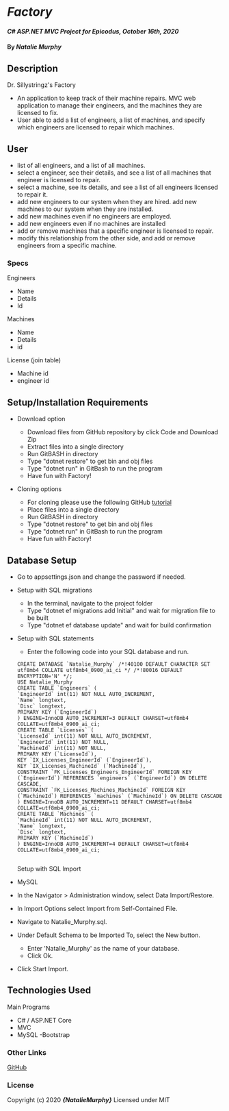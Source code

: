 # _Factory_

#### _C# ASP.NET MVC Project for Epicodus, October 16th, 2020_

#### By _**Natalie Murphy**_

## Description

Dr. Sillystringz's Factory

- An application to keep track of their machine repairs.
  MVC web application to manage their engineers, and the machines they are licensed to fix.
- User able to add a list of engineers, a list of machines, and specify which engineers are licensed to repair which machines.

## User

- list of all engineers, and a list of all machines.
- select a engineer, see their details, and see a list of all machines that engineer is licensed to repair.
- select a machine, see its details, and see a list of all engineers licensed to repair it.
- add new engineers to our system when they are hired. add new machines to our system when they are installed.
- add new machines even if no engineers are employed.
- add new engineers even if no machines are installed
- add or remove machines that a specific engineer is licensed to repair.
- modify this relationship from the other side, and add or remove engineers from a specific machine.

### Specs

Engineers

- Name
- Details
- Id

Machines

- Name
- Details
- id

License (join table)

- Machine id
- engineer id

## Setup/Installation Requirements

- Download option

  - Download files from GitHub repository by click Code and Download Zip
  - Extract files into a single directory
  - Run GitBASH in directory
  - Type "dotnet restore" to get bin and obj files
  - Type "dotnet run" in GitBash to run the program
  - Have fun with Factory! <!-- TITLE HERE -->

- Cloning options
  - For cloning please use the following GitHub [tutorial](https://docs.github.com/en/enterprise/2.16/user/github/creating-cloning-and-archiving-repositories/cloning-a-repository)
  - Place files into a single directory
  - Run GitBASH in directory
  - Type "dotnet restore" to get bin and obj files
  - Type "dotnet run" in GitBash to run the program
  - Have fun with Factory! <!-- TITLE HERE -->

## Database Setup

- Go to appsettings.json and change the password if needed.

- Setup with SQL migrations

  - In the terminal, navigate to the project folder
  - Type "dotnet ef migrations add Initial" and wait for migration file to be built
  - Type "dotnet ef database update" and wait for build confirmation

- Setup with SQL statements

  - Enter the following code into your SQL database and run.

  ```
  CREATE DATABASE `Natalie_Murphy` /*!40100 DEFAULT CHARACTER SET utf8mb4 COLLATE utf8mb4_0900_ai_ci */ /*!80016 DEFAULT ENCRYPTION='N' */;
  USE Natalie_Murphy
  CREATE TABLE `Engineers` (
  `EngineerId` int(11) NOT NULL AUTO_INCREMENT,
  `Name` longtext,
  `Disc` longtext,
  PRIMARY KEY (`EngineerId`)
  ) ENGINE=InnoDB AUTO_INCREMENT=3 DEFAULT CHARSET=utf8mb4 COLLATE=utf8mb4_0900_ai_ci;
  CREATE TABLE `Licenses` (
  `LicenseId` int(11) NOT NULL AUTO_INCREMENT,
  `EngineerId` int(11) NOT NULL,
  `MachineId` int(11) NOT NULL,
  PRIMARY KEY (`LicenseId`),
  KEY `IX_Licenses_EngineerId` (`EngineerId`),
  KEY `IX_Licenses_MachineId` (`MachineId`),
  CONSTRAINT `FK_Licenses_Engineers_EngineerId` FOREIGN KEY (`EngineerId`) REFERENCES `engineers` (`EngineerId`) ON DELETE CASCADE,
  CONSTRAINT `FK_Licenses_Machines_MachineId` FOREIGN KEY (`MachineId`) REFERENCES `machines` (`MachineId`) ON DELETE CASCADE
  ) ENGINE=InnoDB AUTO_INCREMENT=11 DEFAULT CHARSET=utf8mb4 COLLATE=utf8mb4_0900_ai_ci;
  CREATE TABLE `Machines` (
  `MachineId` int(11) NOT NULL AUTO_INCREMENT,
  `Name` longtext,
  `Disc` longtext,
  PRIMARY KEY (`MachineId`)
  ) ENGINE=InnoDB AUTO_INCREMENT=4 DEFAULT CHARSET=utf8mb4 COLLATE=utf8mb4_0900_ai_ci;


  ```

  Setup with SQL Import

- MySQL
- In the Navigator > Administration window, select Data Import/Restore.
- In Import Options select Import from Self-Contained File.
- Navigate to Natalie_Murphy.sql.
- Under Default Schema to be Imported To, select the New button.
  - Enter 'Natalie_Murphy' as the name of your database.
  - Click Ok.
- Click Start Import.

## Technologies Used

Main Programs

- C# / ASP.NET Core
- MVC
- MySQL
  -Bootstrap

### Other Links

[GitHub](https://github.com/murphynd)

### License

Copyright (c) 2020 **_{NatalieMurphy}_**
Licensed under MIT
